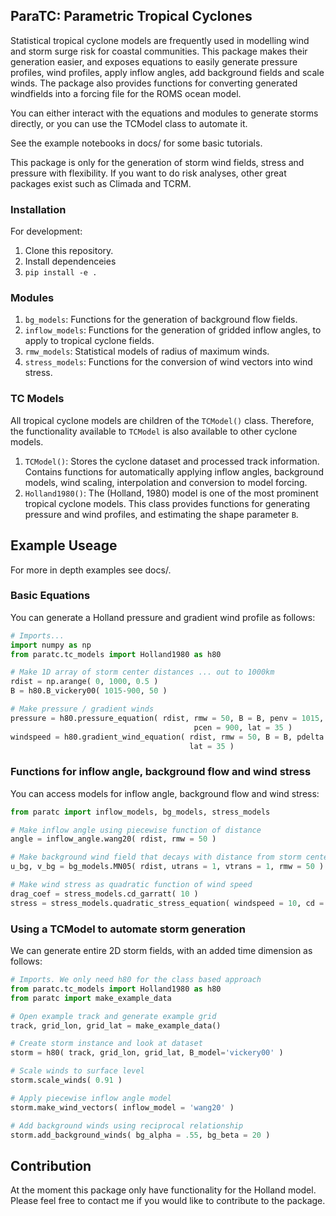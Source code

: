 ## ParaTC: Parametric Tropical Cyclones

Statistical tropical cyclone models are frequently used in modelling wind and storm surge risk for coastal communities. This package makes their generation easier, and exposes equations to easily generate pressure profiles, wind profiles, apply inflow angles, add background fields and scale winds. The package also provides functions for converting generated windfields into a forcing file for the ROMS ocean model.

You can either interact with the equations and modules to generate storms directly, or you can use the TCModel class to automate it.

See the example notebooks in docs/ for some basic tutorials.

This package is only for the generation of storm wind fields, stress and pressure with flexibility. If you want to do risk analyses, other great packages exist such as Climada and TCRM.

### Installation

For development:

1. Clone this repository.
2. Install dependenceies
3. `pip install -e .`

### Modules

1. `bg_models`: Functions for the generation of background flow fields. 
2. `inflow_models`: Functions for the generation of gridded inflow angles, to apply to tropical cyclone fields.
3. `rmw_models`: Statistical models of radius of maximum winds.
4. `stress_models`: Functions for the conversion of wind vectors into wind stress.

### TC Models

All tropical cyclone models are children of the `TCModel()` class. Therefore, the functionality available to `TCModel` is also available to other cyclone models.

1. `TCModel()`: Stores the cyclone dataset and processed track information. Contains functions for automatically applying inflow angles, background models, wind scaling, interpolation and conversion to model forcing.
2. `Holland1980()`: The (Holland, 1980) model is one of the most prominent tropical cyclone models. This class provides functions for generating pressure and wind profiles, and estimating the shape parameter `B`. 

## Example Useage

For more in depth examples see docs/.

### Basic Equations
You can generate a Holland pressure and gradient wind profile as follows:

```python
# Imports...
import numpy as np
from paratc.tc_models import Holland1980 as h80

# Make 1D array of storm center distances ... out to 1000km
rdist = np.arange( 0, 1000, 0.5 )
B = h80.B_vickery00( 1015-900, 50 )

# Make pressure / gradient winds
pressure = h80.pressure_equation( rdist, rmw = 50, B = B, penv = 1015,
                                         pcen = 900, lat = 35 )
windspeed = h80.gradient_wind_equation( rdist, rmw = 50, B = B, pdelta = 1015-900,
                                        lat = 35 ) 
```



### Functions for inflow angle, background flow and wind stress

You can access models for inflow angle, background flow and wind stress:
```python
from paratc import inflow_models, bg_models, stress_models

# Make inflow angle using piecewise function of distance
angle = inflow_angle.wang20( rdist, rmw = 50 )

# Make background wind field that decays with distance from storm center
u_bg, v_bg = bg_models.MN05( rdist, utrans = 1, vtrans = 1, rmw = 50 )

# Make wind stress as quadratic function of wind speed
drag_coef = stress_models.cd_garratt( 10 )
stress = stress_models.quadratic_stress_equation( windspeed = 10, cd = drag_coef )
```

### Using a TCModel to automate storm generation
We can generate entire 2D storm fields, with an added time dimension as follows:

```python
# Imports. We only need h80 for the class based approach
from paratc.tc_models import Holland1980 as h80
from paratc import make_example_data

# Open example track and generate example grid
track, grid_lon, grid_lat = make_example_data()

# Create storm instance and look at dataset
storm = h80( track, grid_lon, grid_lat, B_model='vickery00' )

# Scale winds to surface level
storm.scale_winds( 0.91 )

# Apply piecewise inflow angle model
storm.make_wind_vectors( inflow_model = 'wang20' )

# Add background winds using reciprocal relationship
storm.add_background_winds( bg_alpha = .55, bg_beta = 20 )
```

## Contribution
At the moment this package only have functionality for the Holland model. Please feel free to contact me if you would like to contribute to the package.
